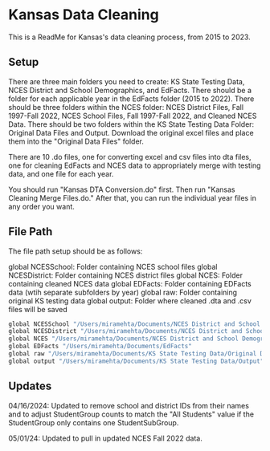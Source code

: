
# Kansas Data Cleaning

This is a ReadMe for Kansas's data cleaning process, from 2015 to 2023.


## Setup

There are three main folders you need to create: KS State Testing Data, NCES District and School Demographics, and EdFacts.
There should be a folder for each applicable year in the EdFacts folder (2015 to 2022).
There should be three folders within the NCES folder:
NCES District Files, Fall 1997-Fall 2022, NCES School Files, Fall 1997-Fall 2022, and Cleaned NCES Data.
There should be two folders within the KS State Testing Data Folder: Original Data Files and Output.
Download the original excel files and place them into the "Original Data Files" folder. 

There are 10 .do files, one for converting excel and csv files into dta files, one for cleaning EdFacts and NCES data to appropriately merge with testing data, and one file for each year.

You should run "Kansas DTA Conversion.do" first. Then run "Kansas Cleaning Merge Files.do."  After that, you can run the individual year files in any order you want.
    
## File Path

The file path setup should be as follows: 

global NCESSchool: Folder containing NCES school files
global NCESDistrict: Folder containing NCES district files
global NCES: Folder containing cleaned NCES data
global EDFacts: Folder containing EDFacts data (wtih separate subfolders by year)
global raw: Folder containing original KS testing data
global output: Folder where cleaned .dta and .csv files will be saved

```bash
global NCESSchool "/Users/miramehta/Documents/NCES District and School Demographics/NCES School Files, Fall 1997-Fall 2022"
global NCESDistrict "/Users/miramehta/Documents/NCES District and School Demographics/NCES District Files, Fall 1997-Fall 2022"
global NCES "/Users/miramehta/Documents/NCES District and School Demographics/Cleaned NCES Data"
global EDFacts "/Users/miramehta/Documents/EdFacts"
global raw "/Users/miramehta/Documents/KS State Testing Data/Original Data Files"
global output "/Users/miramehta/Documents/KS State Testing Data/Output"
```
## Updates

04/16/2024: Updated to remove school and district IDs from their names and to adjust StudentGroup counts to match the "All Students" value if the StudentGroup only contains one StudentSubGroup.

05/01/24: Updated to pull in updated NCES Fall 2022 data.